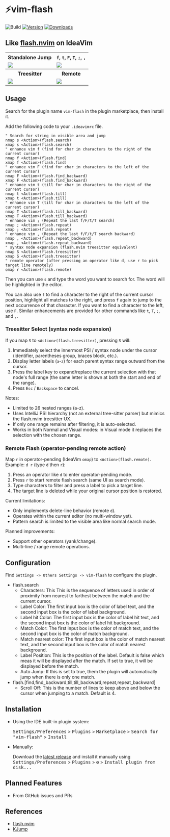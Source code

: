 # ⚡vim-flash

![Build](https://github.com/yelog/vim-flash/workflows/Build/badge.svg)
[![Version](https://img.shields.io/jetbrains/plugin/v/25101-vim-flash)](https://plugins.jetbrains.com/plugin/25101-vim-flash)
[![Downloads](https://img.shields.io/jetbrains/plugin/d/25101-vim-flash)](https://plugins.jetbrains.com/plugin/25101-vim-flash)

<h2>Like <a href="https://github.com/folke/flash.nvim">flash.nvim</a> on IdeaVim</h2>

<table>
  <tr>
    <th>Standalone Jump</th>
    <th><code>f</code>, <code>t</code>, <code>F</code>, <code>T</code>, <code>;</code>, <code>,</code></th>
  </tr>
  <tr>
    <td>
      <img src="https://github.com/user-attachments/assets/3e8b950b-9348-41d8-898f-0428968f3a8c" />
    </td>
    <td>
      <img src="https://github.com/user-attachments/assets/429a9f39-c508-4dee-bc26-d97d27bf7a64" />
    </td>
  </tr>
  <tr>
    <th>Treesitter</th>
    <th>Remote</th>
  </tr>
  <tr>
    <td>
      <img src="https://github.com/user-attachments/assets/6dc11590-f426-403c-886f-e2cc15c7f5b1" />
    </td>
    <td>
      <img src="https://github.com/user-attachments/assets/d4381acf-3f0e-4660-b91a-738bf06c842d" />
    </td>
  </tr>
</table>

## Usage

Search for the plugin name `vim-flash` in the plugin marketplace, then install it.

Add the following code to your `.ideavimrc` file.

```vim
" Search for string in visible area and jump
nmap s <Action>(flash.search)
xmap s <Action>(flash.search)
" enhance vim f (find for char in characters to the right of the current cursor)
nmap f <Action>(flash.find)
xmap f <Action>(flash.find)
" enhance vim F (find for char in characters to the left of the current cursor)
nmap F <Action>(flash.find_backward)
xmap F <Action>(flash.find_backward)
" enhance vim t (till for char in characters to the right of the current cursor)
nmap t <Action>(flash.till)
xmap t <Action>(flash.till)
" enhance vim T (till for char in characters to the left of the current cursor)
nmap T <Action>(flash.till_backward)
xmap T <Action>(flash.till_backward)
" enhance vim ; (Repeat the last f/F/t/T search)
nmap ; <Action>(flash.repeat)
xmap ; <Action>(flash.repeat)
" enhance vim , (Repeat the last f/F/t/T search backward)
nmap , <Action>(flash.repeat_backward)
xmap , <Action>(flash.repeat_backward)
" syntax node expansion (flash.nvim treesitter equivalent)
nmap S <Action>(flash.treesitter)
xmap S <Action>(flash.treesitter)
" remote operator (after pressing an operator like d, use r to pick target line remotely)
omap r <Action>(flash.remote)
```

Then you can use `s` and type the word you want to search for. The word will be highlighted in the editor.

You can also use `f` to find a character to the right of the current cursor position, highlight all matches to the right, and press `f` again to jump to the next occurrence of that character. If you want to find a character to the left, use `F`. Similar enhancements are provided for other commands like `t`, `T`, `;`, and `,`.

### Treesitter Select (syntax node expansion)
If you map `S` to `<Action>(flash.treesitter)`, pressing `S` will:
1. Immediately select the innermost PSI / syntax node under the cursor (identifier, parentheses group, braces block, etc.).
2. Display letter labels (`a`-`z`) for each parent syntax range outward from the cursor.
3. Press the label key to expand/replace the current selection with that node's full range (the same letter is shown at both the start and end of the range).
4. Press `Esc` / `Backspace` to cancel.

Notes:
- Limited to 26 nested ranges (a-z).
- Uses IntelliJ PSI hierarchy (not an external tree-sitter parser) but mimics the flash.nvim treesitter UX.
- If only one range remains after filtering, it is auto-selected.
- Works in both Normal and Visual modes: in Visual mode it replaces the selection with the chosen range.

### Remote Flash (operator-pending remote action)
Map `r` in operator-pending (IdeaVim `omap`) to `<Action>(flash.remote)`. Example: `d r` (type `d` then `r`):
1. Press an operator like `d` to enter operator-pending mode.
2. Press `r` to start remote flash search (same UI as search mode).
3. Type characters to filter and press a label to pick a target line.
4. The target line is deleted while your original cursor position is restored.

Current limitations:
- Only implements delete-line behavior (remote `d`).
- Operates within the current editor (no multi-window yet).
- Pattern search is limited to the visible area like normal search mode.

Planned improvements:
- Support other operators (yank/change).
- Multi-line / range remote operations.


## Configuration
Find `Settings -> Others Settings -> vim-flash` to configure the plugin.

- flash.search
    * Characters: This This is the sequence of letters used in order of proximity from nearest to farthest between the match and the current cursor.
    * Label Color: The first input box is the color of label text, and the second input box is the color of label background.
    * Label hit Color: The first input box is the color of label hit text, and the second input box is the color of label hit background.
    * Match Color: The first input box is the color of match text, and the second input box is the color of match background.
    * Match nearest color: The first input box is the color of match nearest text, and the second input box is the color of match nearest background.
    * Label Position: This is the position of the label. Default is false which meas it will be displayed after the match. If set to true, it will be displayed before the match.
    * Auto Jump: If this is set to true, them the plugin will automatically jump when there is only one match.
- flash.[find,find_backward,till,till_backward,repeat,repeat_backward]
    * Scroll Off: This is the number of lines to keep above and below the cursor when jumping to a match. Default is 4.


## Installation

- Using the IDE built-in plugin system:

  <kbd>Settings/Preferences</kbd> > <kbd>Plugins</kbd> > <kbd>Marketplace</kbd> > <kbd>Search for "vim-flash"</kbd> >
  <kbd>Install</kbd>

- Manually:

  Download the [latest release](https://github.com/yelog/vim-flash/releases/latest) and install it manually using
  <kbd>Settings/Preferences</kbd> > <kbd>Plugins</kbd> > <kbd>⚙️</kbd> > <kbd>Install plugin from disk...</kbd>

## Planned Features

- From GitHub issues and PRs

## References

- [flash.nvim](https://github.com/folke/flash.nvim)
- [KJump](https://github.com/a690700752/KJump)
